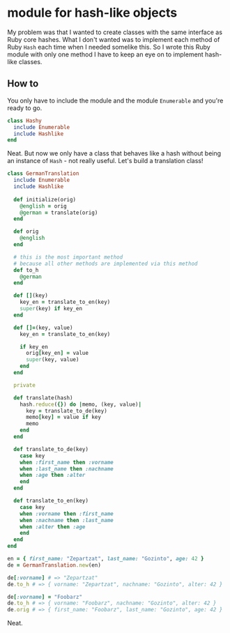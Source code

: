 # module for hash-like objects

My problem was that I wanted to create classes with the same interface as Ruby core hashes. What I don't wanted was to implement each method of Ruby `Hash` each time when I needed somelike this. So I wrote this Ruby module with only one method I have to keep an eye on to implement hash-like classes.

## How to
You only have to include the module and the module `Enumerable` and you're ready to go.
```ruby
class Hashy
  include Enumerable
  include Hashlike
end
```
Neat. But now we only have a class that behaves like a hash without being an instance of `Hash` - not really useful. Let's build a translation class!
```ruby
class GermanTranslation
  include Enumerable
  include Hashlike
  
  def initialize(orig)
    @english = orig
    @german = translate(orig)
  end

  def orig
    @english
  end

  # this is the most important method
  # because all other methods are implemented via this method
  def to_h
    @german
  end

  def [](key)
    key_en = translate_to_en(key)
    super(key) if key_en
  end

  def []=(key, value)
    key_en = translate_to_en(key)

    if key_en
      orig[key_en] = value
      super(key, value)
    end
  end

  private

  def translate(hash)
    hash.reduce({}) do |memo, (key, value)|
      key = translate_to_de(key)
      memo[key] = value if key
      memo
    end
  end

  def translate_to_de(key)
    case key
    when :first_name then :vorname
    when :last_name then :nachname
    when :age then :alter
    end
  end

  def translate_to_en(key)
    case key
    when :vorname then :first_name
    when :nachname then :last_name
    when :alter then :age
    end
  end
end

en = { first_name: "Zepartzat", last_name: "Gozinto", age: 42 }
de = GermanTranslation.new(en)

de[:vorname] # => "Zepartzat"
de.to_h # => { vorname: "Zepartzat", nachname: "Gozinto", alter: 42 }

de[:vorname] = "Foobarz"
de.to_h # => { vorname: "Foobarz", nachname: "Gozinto", alter: 42 }
de.orig # => { first_name: "Foobarz", last_name: "Gozinto", age: 42 }
```
Neat.
